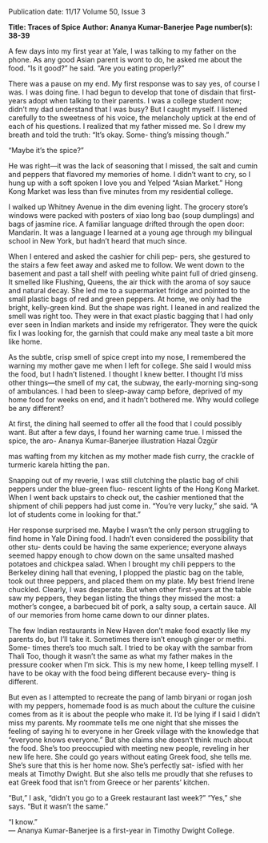 Publication date: 11/17
Volume 50, Issue 3

**Title: Traces of Spice**
**Author: Ananya Kumar-Banerjee**
**Page number(s): 38-39**

A 
few days into my first year at Yale,   I was talking 
to my father on the phone. As any good Asian 
parent is wont to do, he asked me about the food.
“Is it good?” he said. “Are you eating properly?”


There was a pause on my end. My first response was 
to say yes, of course I was. I was doing fine. I had begun 
to develop that tone of disdain that first-years adopt 
when talking to their parents. I was a college student 
now; didn’t my dad understand that I was busy? But I 
caught myself. I listened carefully to the sweetness of 
his voice, the melancholy uptick at the end of each of 
his questions. I realized that my father missed me. So 
I drew my breath and told the truth: “It’s okay. Some-
thing’s missing though.”


“Maybe it’s the spice?”


He was right—it was the lack of seasoning that I 
missed, the salt and cumin and peppers that flavored 
my memories of home. I didn’t want to cry, so I hung 
up with a soft spoken I love you and Yelped “Asian 
Market.” Hong Kong Market was less than five minutes 
from my residential college. 


I walked up Whitney Avenue in the dim evening 
light. The grocery store’s windows were packed with 
posters of xiao long bao (soup dumplings) and bags of 
jasmine rice. A familiar language drifted through the 
open door: Mandarin. It was a language I learned at a 
young age through my bilingual school in New York, 
but hadn’t heard that much since. 


When I entered and asked the cashier for chili pep-
pers, she gestured to the stairs a few feet away and asked 
me to follow. We went down to the basement and past a 
tall shelf with peeling white paint full of dried ginseng. 
It smelled like Flushing, Queens, the air thick with the 
aroma of soy sauce and natural decay. She led me to 
a supermarket fridge and pointed to the small plastic 
bags of red and green peppers. At home, we only had 
the bright, kelly-green kind. But the shape was right. 
I leaned in and realized the smell was right too. They 
were in that exact plastic bagging that I had only ever 
seen in Indian markets and inside my refrigerator. 
They were the quick fix I was looking for, the garnish 
that could make any meal taste a bit more like home.


As the subtle, crisp smell of spice crept into my nose, 
I remembered the warning my mother gave me when 
I left for college. She said I would miss the food, but I 
hadn’t listened. I thought I knew better. I thought I’d 
miss other things—the smell of my cat, the subway, the 
early-morning sing-song of ambulances. I had been to 
sleep-away camp before, deprived of my home food for 
weeks on end, and it hadn’t bothered me. Why would 
college be any different?


At first, the dining hall seemed to offer all the food 
that I could possibly want. But after a few days, I found 
her warning came true. I missed the spice, the aro-
Ananya Kumar-Banerjee 
illustration Hazal Özgür


mas wafting from my kitchen as my mother made fish 
curry, the crackle of turmeric karela hitting the pan.


Snapping out of my reverie, I was still clutching the 
plastic bag of chili peppers under the blue-green fluo-
rescent lights of the Hong Kong Market. When I went 
back upstairs to check out, the cashier mentioned that 
the shipment of chili peppers had just come in. 
“You’re very lucky,” she said. “A lot of students come 
in looking for that.”


Her response surprised me. Maybe I wasn’t the only 
person struggling to find home in Yale Dining food. I 
hadn’t even considered the possibility that other stu-
dents could be having the same experience; everyone 
always seemed happy enough to chow down on the 
same unsalted mashed potatoes and chickpea salad. 
When I brought my chili peppers to the Berkeley 
dining hall that evening,  I plopped the plastic bag on 
the table,  took out three peppers, and placed them on 
my plate. My best friend Irene chuckled. Clearly, I was 
desperate.  But when other first-years at the table saw 
my peppers, they began listing the things they missed 
the most: a mother’s congee, a barbecued bit of pork, 
a salty soup, a certain sauce. All of our memories from 
home came down to our dinner plates.


The few Indian restaurants in New Haven don’t 
make food exactly like my parents do, but I’ll take it. 
Sometimes there isn’t enough ginger or methi. Some-
times there’s too much salt. I tried to be okay with the 
sambar from Thali Too, though it wasn’t the same as 
what my father makes in the pressure cooker when I’m 
sick. This is my new home, I keep telling myself. I have 
to be okay with the food being different because every-
thing is different. 


But even as I attempted to recreate the pang of lamb 
biryani or rogan josh with my peppers, homemade food 
is as much about the culture the cuisine comes from 
as it is about the people who make it. I’d be lying if I 
said I didn’t miss my parents.  My roommate tells me 
one night that she misses the feeling of saying hi to 
everyone in her Greek village with the knowledge that 
“everyone knows everyone.” But she claims she doesn’t 
think much about the food. She’s too preoccupied with 
meeting new people, reveling in her new life here. She 
could go years without eating Greek food, she tells me. 
She’s sure that this is her home now. She’s perfectly sat-
isfied with her meals at Timothy Dwight. But she also 
tells me proudly that she refuses to eat Greek food that 
isn’t from Greece or her parents’ kitchen.


“But,” I ask, “didn’t you go to a Greek restaurant last 
week?” 
“Yes,” she says. “But it wasn’t the same.”


“I know.”   
— Ananya Kumar-Banerjee is a first-year in
Timothy Dwight College.